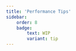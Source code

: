 ```yaml
---
title: 'Performance Tips'
sidebar:
    order: 8
    badge:
        text: WIP
        variant: tip
---
```

